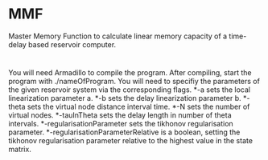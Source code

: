 # MMF
Master Memory Function to calculate linear memory capacity of a time-delay based reservoir computer.
#

You will need Armadillo to compile the program.
After compiling, start the program with ./nameOfProgram.
You will need to specifiy the parameters of the given reservoir system via the corresponding flags.
 *-a sets the local linearization parameter a.
 *-b sets the delay linearization parameter b.
 *-theta sets the virtual node distance interval time.
 *-N sets the number of virtual nodes.
 *-tauInTheta sets the delay length in number of theta intervals.
 *-regularisationParameter sets the tikhonov regularisation parameter.
 *-regularisationParameterRelative is a boolean, setting the tikhonov regularisation parameter relative to the highest value in the state matrix.
